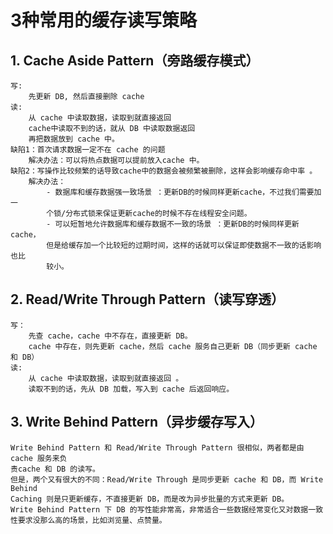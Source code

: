 # 3种常用的缓存读写策略
## 1. Cache Aside Pattern（旁路缓存模式）
   
    写:
        先更新 DB, 然后直接删除 cache 
    读:
        从 cache 中读取数据，读取到就直接返回
        cache中读取不到的话，就从 DB 中读取数据返回
        再把数据放到 cache 中。
    缺陷1：首次请求数据一定不在 cache 的问题
        解决办法：可以将热点数据可以提前放入cache 中。
    缺陷2：写操作比较频繁的话导致cache中的数据会被频繁被删除，这样会影响缓存命中率 。
        解决办法：
            - 数据库和缓存数据强一致场景 ：更新DB的时候同样更新cache，不过我们需要加一
            个锁/分布式锁来保证更新cache的时候不存在线程安全问题。
            - 可以短暂地允许数据库和缓存数据不一致的场景 ：更新DB的时候同样更新cache，
            但是给缓存加一个比较短的过期时间，这样的话就可以保证即使数据不一致的话影响也比
            较小。
## 2. Read/Write Through Pattern（读写穿透）
    写：
        先查 cache，cache 中不存在，直接更新 DB。
        cache 中存在，则先更新 cache，然后 cache 服务自己更新 DB（同步更新 cache 和 DB）
    读:
        从 cache 中读取数据，读取到就直接返回 。
        读取不到的话，先从 DB 加载，写入到 cache 后返回响应。

## 3. Write Behind Pattern（异步缓存写入）
    Write Behind Pattern 和 Read/Write Through Pattern 很相似，两者都是由 cache 服务来负
    责cache 和 DB 的读写。
    但是，两个又有很大的不同：Read/Write Through 是同步更新 cache 和 DB，而 Write Behind 
    Caching 则是只更新缓存，不直接更新 DB，而是改为异步批量的方式来更新 DB。
    Write Behind Pattern 下 DB 的写性能非常高，非常适合一些数据经常变化又对数据一致性要求没那么高的场景，比如浏览量、点赞量。